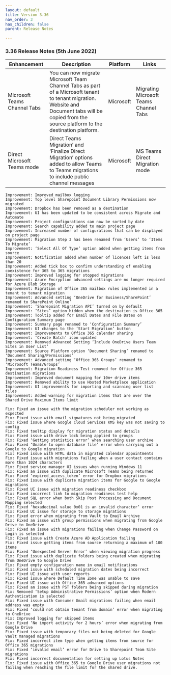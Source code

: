 ```yaml
---
layout: default
title: Version 3.36
nav_order: 3
has_children: false
parent: Release Notes

---
```


### 3.36 Release Notes (5th June 2022)

| Enhancement | Description | Platform | Links |
| --- | --- | --- | --- |
| Microsoft Teams Channel Tabs | You can now migrate Microsoft Team Channel Tabs as part of a Microsoft tenant to tenant migration. Website and Document tabs will be copied from the source platform to the destination platform. | Microsoft |	Migrating Microsoft Teams Channel Tabs | 
Direct Microsoft Teams mode | Direct Teams Migration’ and ‘Finalize Direct Migration’ options added to allow Teams to Teams migrations to include public channel messages | Microsoft | MS Teams Direct Migration mode | 

    Improvement: Improved mailbox logging
    Improvement: Top level Sharepoint Document Library Permissions now migrated
    Improvement: Dropbox has been removed as a destination
    Improvement: UI has been updated to be consistent across Migrate and Automate
    Improvement: Project configurations can now be sorted by date
    Improvement: Search capability added to main project page
    Improvement: Increased number of configurations that can be displayed on project page
    Improvement: Migration Step 3 has been renamed from ‘Users’ to ‘Items To Migrate’
    Improvement: ‘Select All Of Type’ option added when getting items from source
    Improvement: Notification added when number of licences left is less than 20
    Improvement: Added tick box to confirm understanding of enabling coexistence for 365 to 365 migrations
    Improvement: Improved logging for stopped migrations
    Improvement: Azure Encryption advanced settings are no longer required for Azure Blob Storage
    Improvement: Migration of Office 365 mailbox rules implemented in a tenant to tenant migration
    Improvement: Advanced setting ‘OneDrive for Business/SharePoint’ renamed to SharePoint Online’
    Improvement: ‘Sharepoint Migration API’ turned on by default
    Improvement: ‘Sites’ option hidden when the destination is Office 365
    Improvement: Tooltip added for Email Dates and File Dates on Configuration Summary page
    Improvement: Summary page renamed to ‘Configuration Summary’
    Improvement: UI changes to the ‘Start Migration’ button
    Improvement: Improvements to Office 365 calendar sharing
    Improvement: ‘Create Batch’ icon updated
    Improvement: Removed Advanced Setting ‘Include OneDrive Users Team Sites in User List’
    Improvement: Source Platform option ‘Document Sharing’ renamed to ‘Document Sharing/Permissions’
    Improvement: Advanced setting ‘Office 365 Groups’ renamed to ‘Microsoft Teams/Groups’
    Improvement: Migration Readiness Test removed for Office 365 destination migrations
    Improvement: Improved document mapping for 10m+ drive items
    Improvement: Removed ability to use Hosted Marketplace application
    Improvement: UI improvements for importing and scanning user list files
    Improvement: Added warning for migration items that are over the Shared Drive Maximum Items limit

    Fix: Fixed an issue with the migration scheduler not working as expected
    Fix: Fixed issue with email signatures not being migrated
    Fix: Fixed issue where Google Cloud Services KMS key was not saving to config
    Fix: Fixed tooltip display for migration status and details
    Fix: Fixed issue with drive lock being applied to groups
    Fix: Fixed ‘Getting statistics error’ when searching user archive
    Fix: Fixed ‘Unable to open database file’ error when carrying out a Google to Google migration
    Fix: Fixed issue with HTML data in migrated calendar appointments 
    Fix: Fixed issue with migrations failing when a user contact contains more than 1024 characters
    Fix: Fixed service manager UI issues when running Windows 11
    Fix: Fixed an issue with duplicate Microsoft Teams being returned
    Fix: Fixed ‘expired_access_token’ error for Dropbox migrations
    Fix: Fixed issue with duplicate migration items for Google to Google migrations
    Fix: Fixed UI issue with migration readiness checkbox
    Fix: Fixed incorrect link to migration readiness test help
    Fix: Fixed SQL error when both Skip Post Processing and Document Mapping selected
    Fix: Fixed ‘hexadecimal value 0x01 is an invalid character’ error
    Fix: Fixed UI issue for storage to storage migrations
    Fix: Fixed error when migrating from Vault to Email Archive
    Fix: Fixed an issue with group permissions when migrating from Google Drive to OneDrive
    Fix: Fixed an issue with migrations failing when Change Password on Login is selected
    Fix: Fixed issue with Create Azure AD Application failing
    Fix: Fixed issue getting items from source returning a maximum of 100 items
    Fix: Fixed ‘Unexpected Server Error’ when viewing migration progress
    Fix: Fixed issue with duplicate folders being created when migrating from OneDrive to Google Drive
    Fix: Fixed empty configuration name in email notifications
    Fix: Fixed issue with scheduled migration dates being incorrect
    Fix: Fixed UI issue with user reports
    Fix: Fixed issue where Default Time Zone was unable to save
    Fix: Fixed UI issue with Office 365 advanced options
    Fix: Fixed an issue with PST folders being skipped during migration
    Fix: Removed ‘Setup Administrative Permissions’ option when Modern Authentication is selected
    Fix: Fixed issue with Consumer Gmail migrations failing when email address was empty
    Fix: Fixed ‘could not obtain tenant from domain’ error when migrating to OneDrive
    Fix: Improved logging for skipped items
    Fix: Fixed ‘No import activity for 2 hours’ error when migrating from Google Drive
    Fix: Fixed issue with temporary files not being deleted for Google Vault managed migrations
    Fix: Fixed incorrect item type when getting items from source for Office 365 migrations
    Fix: Fixed ‘invalid email’ error for Drive to Sharepoint Team Site migrations
    Fix: Fixed incorrect documentation for setting up Lotus Notes
    Fix: Fixed issue with Office 365 to Google Drive user migrations not failing when reaching the file limit for the shared drive.
